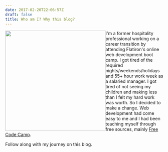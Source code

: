 ```yaml
---
date: 2017-02-20T22:06:57Z
draft: false
title: Who am I? Why this blog?
---
```

<img style="float: left;" src="https://res.cloudinary.com/sethalexander/v1487650912/mfrywmsjpeoa8gaf2bkc" width="320" height="320"/> I'm a former hospitality professional working on a career transition by attending Flatiron's online web development boot camp. I got tired of the required nights/weekends/holidays and 55+ hour work week as a salaried manager. I got tired of not seeing my children and making less than I felt my hard work was worth. So I decided to make a change. Web development had come easy to me and I had been teaching myself through free sources, mainly [Free Code Camp](https://freecodecamp.com).

Follow along with my journey on this blog.
